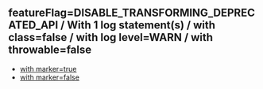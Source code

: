 ## featureFlag=DISABLE_TRANSFORMING_DEPRECATED_API / With 1 log statement(s) / with class=false / with log level=WARN / with throwable=false

* [with marker=true](marker-true/index.md)
* [with marker=false](marker-false/index.md)


